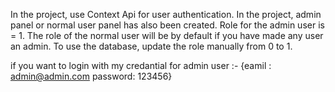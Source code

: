 In the project, use Context Api for user authentication. In the project, admin panel or normal user panel has also been created. Role for the admin user is = 1. The role of the normal user will be by default if you have made any user an admin. To use the database, update the role manually from 0 to 1.

if you want to login with my credantial
for admin user :-
{eamil : admin@admin.com
password: 123456}

